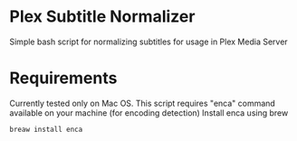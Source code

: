 # Plex Subtitle Normalizer
Simple bash script for normalizing subtitles for usage in Plex Media Server

# Requirements
Currently tested only on Mac OS.
This script requires "enca" command available on your machine (for encoding detection)
Install enca using brew
```
breaw install enca
```
